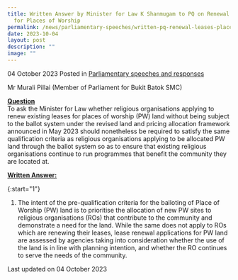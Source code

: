 ```yaml
---
title: Written Answer by Minister for Law K Shanmugam to PQ on Renewal of Leases
  for Places of Worship
permalink: /news/parliamentary-speeches/written-pq-renewal-leases-places-of-worship/
date: 2023-10-04
layout: post
description: ""
image: ""
---
```

04 October 2023 Posted in [Parliamentary speeches and responses](/news/parliamentary-speeches) 

Mr Murali Pillai (Member of Parliament for Bukit Batok SMC)

<b><u>Question</u></b>
<br>To ask the Minister for Law whether religious organisations applying to renew existing leases for places of worship (PW) land without being subject to the ballot system under the revised land and pricing allocation framework announced in May 2023 should nonetheless be required to satisfy the same qualification criteria as religious organisations applying to be allocated PW land through the ballot system so as to ensure that existing religious organisations continue to run programmes that benefit the community they are located at.

<b><u>Written Answer:</u></b>

{:start="1"}
1.	The intent of the pre-qualification criteria for the balloting of Place of Worship (PW) land is to prioritise the allocation of new PW sites to religious organisations (ROs) that contribute to the community and demonstrate a need for the land. While the same does not apply to ROs which are renewing their leases, lease renewal applications for PW land are assessed by agencies taking into consideration whether the use of the land is in line with planning intention, and whether the RO continues to serve the needs of the community.

<p class="right-side-updated">Last updated on 04 October 2023</p>